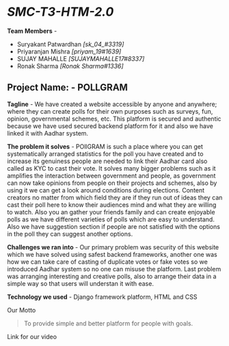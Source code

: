 # _SMC-T3-HTM-2.0_

**Team Members** -
- Suryakant Patwardhan *[sk_04_#3319]*
- Priyaranjan Mishra *[priyam_19#1639]*
- SUJAY MAHALLE *[SUJAYMAHALLE17#8337]*
- Ronak Sharma *[Ronak Sharma#1336]*

## Project Name: - POLLGRAM 
**Tagline** - We have created a website accessible by anyone and anywhere; where they can create polls for their own purposes such as surveys, fun, opinion, governmental schemes, etc. This platform is secured and authentic because we have used secured backend platform for it and also we have linked it with Aadhar system.

**The problem it solves** - POllGRAM is such a place where you can get systematically arranged statistics for the poll you have created and to increase its genuiness people are needed to link their Aadhar card also called as KYC to cast their vote. It solves many bigger problems such as it amplifies the interaction between government and people, as government can now take opinions from people on their projects and schemes, also by using it we can get a look around conditions during elections. Content creators no matter from which field they are if they run out of ideas they can cast their poll here to know their audiences mind and what they are willing to watch. Also you an gather your friends family and can create enjoyable polls as we have different varieties of polls which are easy to understand. Also we have suggestion section if people are  not satisfied with the options in the poll they can suggest another options.

**Challenges we ran into** - Our primary problem was security of this website which we have solved using safest backend frameworks, another one was how we can take care of casting of duplicate votes or fake votes so we introduced Aadhar system so no one can misuse the platform. Last problem was arranging interesting and creative polls, also to arrange their data in a simple way so that users will understan it with ease.  

**Technology we used** - Django framework platform, HTML and CSS

Our Motto
> To provide simple and better platform for people with goals.

Link for our video 
